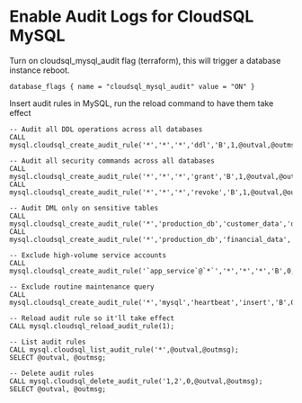 # Enable Audit Logs for CloudSQL MySQL

Turn on cloudsql_mysql_audit flag (terraform), this will trigger a database instance reboot.

```
database_flags { name = "cloudsql_mysql_audit" value = "ON" }
```

Insert audit rules in MySQL, run the reload command to have them take effect

```
-- Audit all DDL operations across all databases
CALL mysql.cloudsql_create_audit_rule('*','*','*','ddl','B',1,@outval,@outmsg);

-- Audit all security commands across all databases
CALL mysql.cloudsql_create_audit_rule('*','*','*','grant','B',1,@outval,@outmsg);
CALL mysql.cloudsql_create_audit_rule('*','*','*','revoke','B',1,@outval,@outmsg);

-- Audit DML only on sensitive tables
CALL mysql.cloudsql_create_audit_rule('*','production_db','customer_data','dml','B',1,@outval,@outmsg);
CALL mysql.cloudsql_create_audit_rule('*','production_db','financial_data','dml','B',1,@outval,@outmsg);

-- Exclude high-volume service accounts
CALL mysql.cloudsql_create_audit_rule('`app_service`@`*`','*','*','*','B',0,@outval,@outmsg);

-- Exclude routine maintenance query
CALL mysql.cloudsql_create_audit_rule('*','mysql','heartbeat','insert','B',0,@outval,@outmsg);

-- Reload audit rule so it'll take effect
CALL mysql.cloudsql_reload_audit_rule(1);

-- List audit rules
CALL mysql.cloudsql_list_audit_rule('*',@outval,@outmsg);
SELECT @outval, @outmsg;

-- Delete audit rules
CALL mysql.cloudsql_delete_audit_rule('1,2',0,@outval,@outmsg);
SELECT @outval, @outmsg;
```
